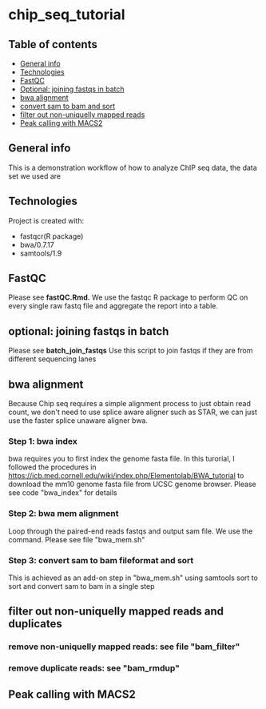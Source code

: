 # chip_seq_tutorial


## Table of contents
* [General info](#general-info)
* [Technologies](#technologies)
* [FastQC](#fastqc)
* [Optional: joining fastqs in batch](#joinfastqs)
* [bwa alignment](#bwa_alignment)
* [convert sam to bam and sort](#samtools_sort)
* [filter out non-uniquelly mapped reads](#samtools_filter)
* [Peak calling with MACS2](#peak_calling)

## General info
This is a demonstration workflow of how to analyze ChIP seq data, the data set we used are
	
## Technologies
Project is created with:
* fastqcr(R package)
* bwa/0.7.17
* samtools/1.9

## FastQC
Please see **fastQC.Rmd.**
We use the fastqc R package to perform QC on every single raw fastq file and aggregate the report into a table.

## optional: joining fastqs in batch
Please see **batch_join_fastqs**
Use this script to join fastqs if they are from different sequencing lanes

## bwa alignment
Because Chip seq requires a simple alignment process to just obtain read count, we don't need to use splice aware aligner such as STAR, we can just use the faster splice unaware aligner bwa.
### Step 1: bwa index
bwa requires you to first index the genome fasta file. In this turorial, I followed the procedures in https://icb.med.cornell.edu/wiki/index.php/Elementolab/BWA_tutorial to download the mm10 genome fasta file from UCSC genome browser. Please see code "bwa_index" for details
### Step 2: bwa mem alignment
Loop through the paired-end reads fastqs and output sam file. We use the <bwa mem> command. Please see file "bwa_mem.sh"

### Step 3: convert sam to bam fileformat and sort
This is achieved as an add-on step in "bwa_mem.sh" using samtools sort to sort and convert sam to bam in a single step
	
## filter out non-uniquelly mapped reads and duplicates
### remove non-uniquelly mapped reads: see file "bam_filter"
### remove duplicate reads: see "bam_rmdup"

## Peak calling with MACS2
